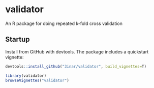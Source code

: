 # validator
An R package for doing repeated k-fold cross validation

## Startup
Install from GitHub with devtools. The package includes a quickstart vignette:
``` r
devtools::install_github("3inar/validator", build_vignettes=T)

library(validator)
browseVignettes("validator")
```
